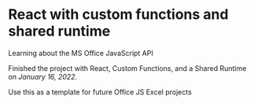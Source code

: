 # React with custom functions and shared runtime

Learning about the MS Office JavaScript API

Finished the project with React, Custom Functions, and a Shared Runtime on _January 16, 2022_.

Use this as a template for future Office JS Excel projects
